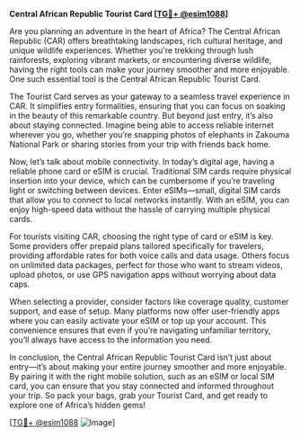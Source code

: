 **Central African Republic Tourist Card [[TG💪+ @esim1088](https://t.me/s/esim1088)]**

Are you planning an adventure in the heart of Africa? The Central African Republic (CAR) offers breathtaking landscapes, rich cultural heritage, and unique wildlife experiences. Whether you're trekking through lush rainforests, exploring vibrant markets, or encountering diverse wildlife, having the right tools can make your journey smoother and more enjoyable. One such essential tool is the Central African Republic Tourist Card.

The Tourist Card serves as your gateway to a seamless travel experience in CAR. It simplifies entry formalities, ensuring that you can focus on soaking in the beauty of this remarkable country. But beyond just entry, it’s also about staying connected. Imagine being able to access reliable internet wherever you go, whether you’re snapping photos of elephants in Zakouma National Park or sharing stories from your trip with friends back home.

Now, let’s talk about mobile connectivity. In today’s digital age, having a reliable phone card or eSIM is crucial. Traditional SIM cards require physical insertion into your device, which can be cumbersome if you’re traveling light or switching between devices. Enter eSIMs—small, digital SIM cards that allow you to connect to local networks instantly. With an eSIM, you can enjoy high-speed data without the hassle of carrying multiple physical cards.

For tourists visiting CAR, choosing the right type of card or eSIM is key. Some providers offer prepaid plans tailored specifically for travelers, providing affordable rates for both voice calls and data usage. Others focus on unlimited data packages, perfect for those who want to stream videos, upload photos, or use GPS navigation apps without worrying about data caps. 

When selecting a provider, consider factors like coverage quality, customer support, and ease of setup. Many platforms now offer user-friendly apps where you can easily activate your eSIM or top up your account. This convenience ensures that even if you’re navigating unfamiliar territory, you’ll always have access to the information you need.

In conclusion, the Central African Republic Tourist Card isn’t just about entry—it’s about making your entire journey smoother and more enjoyable. By pairing it with the right mobile solution, such as an eSIM or local SIM card, you can ensure that you stay connected and informed throughout your trip. So pack your bags, grab your Tourist Card, and get ready to explore one of Africa’s hidden gems!

[[TG💪+ @esim1088](https://t.me/s/esim1088) ![Image](https://i.postimg.cc/Y0z9fWf4/image.png)]